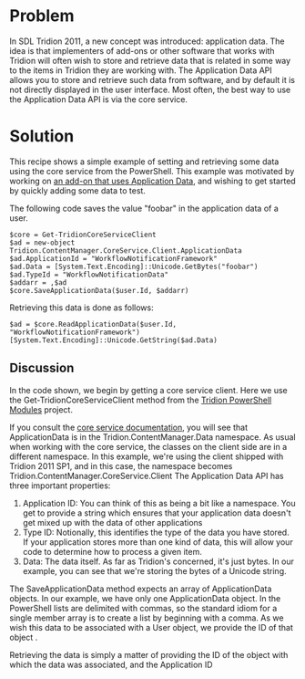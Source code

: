 
# Problem #

In SDL Tridion 2011, a new concept was introduced: application data. The idea is that implementers of add-ons or other software that works with Tridion will often wish to store and retrieve data that is related in some way to the items in Tridion they are working with. The Application Data API allows you to store and retrieve such data from software, and by default it is not directly displayed in the user interface. Most often, the best way to use the Application Data API is via the core service.

# Solution #

This recipe shows a simple example of setting and retrieving some data using the core service from the PowerShell. This example was motivated by working on [an add-on that uses Application Data](http://code.google.com/p/tridion-notification-framework/), and wishing to get started by quickly adding some data to test.

The following code saves the value "foobar" in the application data of a user.
```
$core = Get-TridionCoreServiceClient                              
$ad = new-object Tridion.ContentManager.CoreService.Client.ApplicationData            
$ad.ApplicationId = "WorkflowNotificationFramework"
$ad.Data = [System.Text.Encoding]::Unicode.GetBytes("foobar")
$ad.TypeId = "WorkflowNotificationData"
$addarr = ,$ad
$core.SaveApplicationData($user.Id, $addarr)
```
Retrieving this data is done as follows:
```
$ad = $core.ReadApplicationData($user.Id, "WorkflowNotificationFramework")
[System.Text.Encoding]::Unicode.GetString($ad.Data)
```

## Discussion ##
In the code shown, we begin by getting a core service client. Here we use the Get-TridionCoreServiceClient method from the [Tridion PowerShell Modules](http://code.google.com/p/tridion-powershell-modules/) project.

If you consult the [core service documentation](https://www.sdltridionworld.com/downloads/documentation/SDLTridion2011SP1/index.aspx), you will see that ApplicationData is in the Tridion.ContentManager.Data namespace. As usual when working with the core service, the classes on the client side are in a different namespace. In this example, we're using the client shipped with Tridion 2011 SP1, and in this case, the namespace becomes Tridion.ContentManager.CoreService.Client
The Application Data API has three important properties:
  1. Application ID: You can think of this as being a bit like a namespace. You get to provide a string which ensures that your application data doesn't get mixed up with the data of other applications
  1. Type ID: Notionally, this identifies the type of the data you have stored. If your application stores more than one kind of data, this will allow your code to determine how to process a given item.
  1. Data: The data itself. As far as Tridion's concerned, it's just bytes. In our example, you can see that we're storing the bytes of a Unicode string.

The SaveApplicationData method expects an array of ApplicationData objects. In our example, we have only one ApplicationData object. In the PowerShell lists are delimited with commas, so the standard idiom for a single member array is to create a list by beginning with a comma. As we wish this data to be associated with a User object, we provide the ID of that object .

Retrieving the data is simply a matter of providing the ID of the object with which the data was associated, and the Application ID